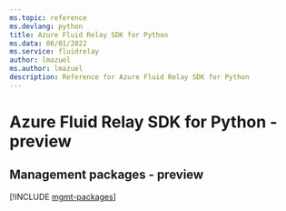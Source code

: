 ```yaml
---
ms.topic: reference
ms.devlang: python
title: Azure Fluid Relay SDK for Python
ms.data: 08/01/2022
ms.service: fluidrelay
author: lmazuel
ms.author: lmazuel
description: Reference for Azure Fluid Relay SDK for Python
---
```

# Azure Fluid Relay SDK for Python - preview

## Management packages - preview
[!INCLUDE [mgmt-packages](fluid-relay-mgmt-index.md)]